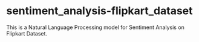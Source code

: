 # sentiment_analysis-flipkart_dataset
This is a Natural Language Processing model for Sentiment Analysis on Flipkart Dataset.
